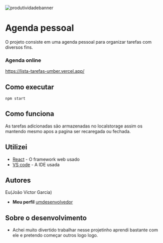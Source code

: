 ![produtividadebanner](https://github.com/JoaoVictorGarcia2/Lista-tarefas/assets/125100615/6e00863e-fe8f-418d-9085-93fe9f42fae9)

# Agenda pessoal

O projeto consiste em uma agenda pessoal para organizar tarefas com diversos fins.

### Agenda online
https://lista-tarefas-umber.vercel.app/

## Como executar

`npm start`

## Como funciona

As tarefas adicionadas são armazenadas no localstorage assim os mantendo mesmo apos a pagina ser recaregada ou fechada.

## Utilizei

* [React](https://react.dev/) - O framework web usado
* [VS code](https://code.visualstudio.com/) - A IDE usada


## Autores

Eu(João Victor Garcia)

* **Meu perfil** [umdesenvolvedor](https://github.com/JoaoVictorGarcia2)


## Sobre o desenvolvimento

* Achei muito divertido trabalhar nesse projetinho aprendi bastante com ele e pretendo começar outros logo logo.
